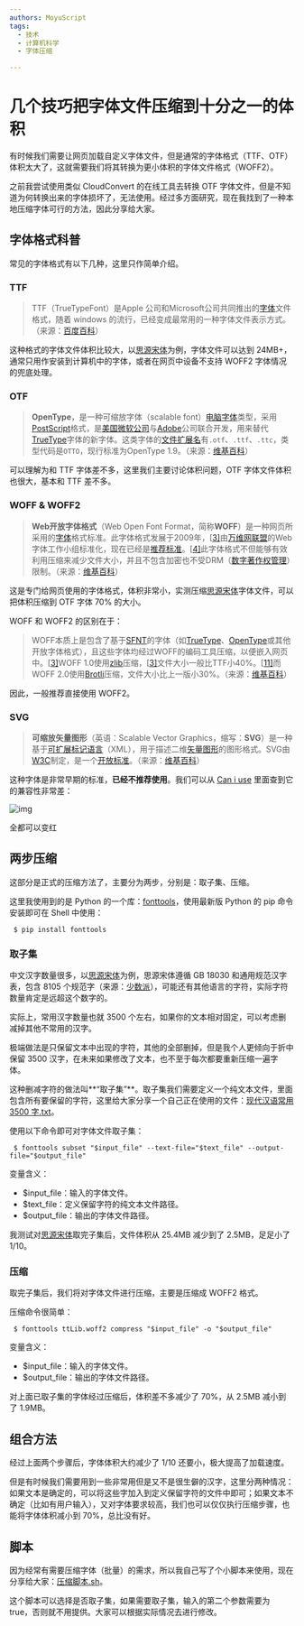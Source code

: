 ```yaml
---
authors: MoyuScript
tags: 
  - 技术
  - 计算机科学
  - 字体压缩

---
```


# 几个技巧把字体文件压缩到十分之一的体积

有时候我们需要让网页加载自定义字体文件，但是通常的字体格式（TTF、OTF）体积太大了，这就需要我们将其转换为更小体积的字体文件格式（WOFF2）。

之前我尝试使用类似 CloudConvert 的在线工具去转换 OTF 字体文件，但是不知道为何转换出来的字体损坏了，无法使用。经过多方面研究，现在我找到了一种本地压缩字体可行的方法，因此分享给大家。

<!--truncate-->

## 字体格式科普

常见的字体格式有以下几种，这里只作简单介绍。

### TTF

> TTF（TrueTypeFont）是Apple 公司和Microsoft公司共同推出的[字体](https://baike.baidu.com/item/字体/5167264?fromModule=lemma_inlink)文件格式，随着 windows 的流行，已经变成最常用的一种字体文件表示方式。（来源：[百度百科](https://baike.baidu.com/item/ttf/10525802)）

这种格式的字体文件体积比较大，以[思源宋体](https://github.com/adobe-fonts/source-han-serif/tree/release)为例，字体文件可以达到 24MB+，通常只用作安装到计算机中的字体，或者在网页中设备不支持 WOFF2 字体情况的兜底处理。

### OTF

> **OpenType**，是一种可缩放字体（scalable font）[电脑字体](https://zh.wikipedia.org/wiki/电脑字体)类型，采用[PostScript](https://zh.wikipedia.org/wiki/PostScript)格式，是[美国](https://zh.wikipedia.org/wiki/美國)[微软公司](https://zh.wikipedia.org/wiki/微軟公司)与[Adobe](https://zh.wikipedia.org/wiki/Adobe)公司联合开发，用来替代[TrueType](https://zh.wikipedia.org/wiki/TrueType)字体的新字体。这类字体的[文件扩展名](https://zh.wikipedia.org/wiki/文件扩展名)有`.otf`、`.ttf`、`.ttc`，类型代码是`OTTO`，现行标准为OpenType 1.9。（来源：[维基百科](https://zh.wikipedia.org/wiki/OpenType)）

可以理解为和 TTF 字体差不多，这里我们主要讨论体积问题，OTF 字体文件体积也很大，基本和 TTF 差不多。

### WOFF & WOFF2

> **Web开放字体格式**（Web Open Font Format，简称**WOFF**）是一种网页所采用的[字体](https://zh.wikipedia.org/wiki/字體)格式标准。此字体格式发展于2009年，[[3\]](https://zh.wikipedia.org/wiki/Web開放字型格式#cite_note-spec-3)由[万维网联盟](https://zh.wikipedia.org/wiki/万维网联盟)的Web字体工作小组标准化，现在已经是[推荐标准](https://zh.wikipedia.org/wiki/W3C推荐标准)。[[4\]](https://zh.wikipedia.org/wiki/Web開放字型格式#cite_note-charter-4)此字体格式不但能够有效利用压缩来减少文件大小，并且不包含加密也不受DRM（[数字著作权管理](https://zh.wikipedia.org/wiki/數位著作權管理)）限制。（来源：[维基百科](https://zh.wikipedia.org/wiki/Web開放字型格式)）

这是专门给网页使用的字体格式，体积非常小，实测压缩[思源宋体](https://github.com/adobe-fonts/source-han-serif/tree/release)字体文件，可以把体积压缩到 OTF 字体 70% 的大小。

WOFF 和 WOFF2 的区别在于：

> WOFF本质上是包含了基于[SFNT](https://zh.wikipedia.org/wiki/SFNT)的字体（如[TrueType](https://zh.wikipedia.org/wiki/TrueType)、[OpenType](https://zh.wikipedia.org/wiki/OpenType)或其他开放字体格式），且这些字体均经过WOFF的编码工具压缩，以便嵌入网页中。[[3\]](https://zh.wikipedia.org/wiki/Web開放字型格式#cite_note-spec-3)WOFF 1.0使用[zlib](https://zh.wikipedia.org/wiki/Zlib)压缩，[[3\]](https://zh.wikipedia.org/wiki/Web開放字型格式#cite_note-spec-3)文件大小一般比TTF小40%。[[11\]](https://zh.wikipedia.org/wiki/Web開放字型格式#cite_note-11)而WOFF 2.0使用[Brotli](https://zh.wikipedia.org/wiki/Brotli)压缩，文件大小比上一版小30%。（来源：[维基百科](https://zh.wikipedia.org/wiki/Web開放字型格式)）

因此，一般推荐直接使用 WOFF2。

### SVG

> **可缩放矢量图形**（英语：Scalable Vector Graphics，缩写：**SVG**）是一种基于[可扩展标记语言](https://zh.wikipedia.org/wiki/XML)（XML），用于描述二维[矢量图形](https://zh.wikipedia.org/wiki/矢量图形)的图形格式。SVG由[W3C](https://zh.wikipedia.org/wiki/W3C)制定，是一个[开放标准](https://zh.wikipedia.org/wiki/开放标准)。（来源：[维基百科](https://zh.wikipedia.org/wiki/可縮放向量圖形)）

这种字体是非常早期的标准，**已经不推荐使用**。我们可以从 [Can i use](https://caniuse.com/?search=svg%20font) 里面查到它的兼容性非常差：

![img](https://pic1.imgdb.cn/item/6471c47ff024cca1730e4ed3.webp)

全都可以变红

## 两步压缩

这部分是正式的压缩方法了，主要分为两步，分别是：取子集、压缩。

这里我使用到的是 Python 的一个库：[fonttools](https://github.com/fonttools/fonttools)，使用最新版 Python 的 pip 命令安装即可在 Shell 中使用：

```text
 $ pip install fonttools
```

### 取子集

中文汉字数量很多，以[思源宋体](https://github.com/adobe-fonts/source-han-serif/tree/release)为例，思源宋体遵循 GB 18030 和通用规范汉字表，包含 8105 个规范字（来源：[少数派](https://sspai.com/post/38705)），可能还有其他语言的字符，实际字符数量肯定是远超这个数字的。

实际上，常用汉字数量也就 3500 个左右，如果你的文本相对固定，可以考虑删减掉其他不常用的汉字。

极端做法是只保留文本中出现的字符，其他的全部删掉，但是我个人更倾向于折中保留 3500 汉字，在未来如果修改了文本，也不至于每次都要重新压缩一遍字体。

这种删减字符的做法叫**“取子集”**。取子集我们需要定义一个纯文本文件，里面包含所有要保留的字符，这里给大家分享一个自己正在使用的文件：[现代汉语常用 3500 字.txt](https://gist.github.com/f94d0c594e47113b209156a653aaba93#file-现代汉语常用3500字-txt)。

使用以下命令即可对字体文件取子集：

```text
 $ fonttools subset "$input_file" --text-file="$text_file" --output-file="$output_file"
```

变量含义：

- $input_file：输入的字体文件。
- $text_file：定义保留字符的纯文本文件路径。
- $output_file：输出的字体文件路径。

我测试对[思源宋体](https://github.com/adobe-fonts/source-han-serif/tree/release)取完子集后，文件体积从 25.4MB 减少到了 2.5MB，足足小了 1/10。

### 压缩

取完子集后，我们将对字体文件进行压缩，主要是压缩成 WOFF2 格式。

压缩命令很简单：

```text
 $ fonttools ttLib.woff2 compress "$input_file" -o "$output_file"
```

变量含义：

- $input_file：输入的字体文件。
- $output_file：输出的字体文件路径。

对上面已取子集的字体经过压缩后，体积差不多减少了 70%，从 2.5MB 减小到了 1.9MB。

## 组合方法

经过上面两个步骤后，字体体积大约减少了 1/10 还要小，极大提高了加载速度。

但是有时候我们需要用到一些非常用但是又不是很生僻的汉字，这里分两种情况：如果文本是确定的，可以将这些字加入到定义保留字符的文件中即可；如果文本不确定（比如有用户输入），又对字体要求较高，我们也可以仅仅执行压缩步骤，也能将字体体积减小到 70%，总比没有好。

## 脚本

因为经常有需要压缩字体（批量）的需求，所以我自己写了个小脚本来使用，现在分享给大家：[压缩脚本.sh](https://gist.github.com/f94d0c594e47113b209156a653aaba93#file-压缩脚本-sh)。

这个脚本可以选择是否取子集，如果需要取子集，输入的第二个参数需要为 true，否则就不用提供。大家可以根据实际情况去进行修改。